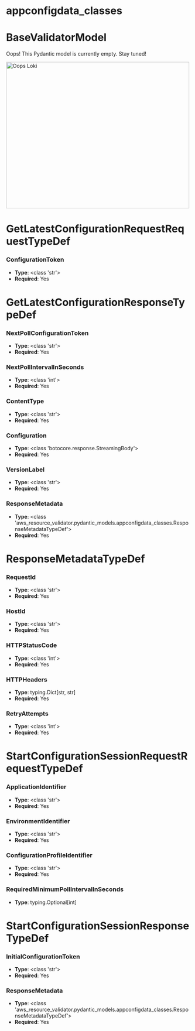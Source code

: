 # appconfigdata_classes

# BaseValidatorModel

Oops! This Pydantic model is currently empty. Stay tuned!

<img src="/aws_resource_validator/images/oops_loki.png" width="500" height="400" title="Oops Loki">

# GetLatestConfigurationRequestRequestTypeDef

### ConfigurationToken
- **Type**: <class 'str'>
- **Required**: Yes


# GetLatestConfigurationResponseTypeDef

### NextPollConfigurationToken
- **Type**: <class 'str'>
- **Required**: Yes

### NextPollIntervalInSeconds
- **Type**: <class 'int'>
- **Required**: Yes

### ContentType
- **Type**: <class 'str'>
- **Required**: Yes

### Configuration
- **Type**: <class 'botocore.response.StreamingBody'>
- **Required**: Yes

### VersionLabel
- **Type**: <class 'str'>
- **Required**: Yes

### ResponseMetadata
- **Type**: <class 'aws_resource_validator.pydantic_models.appconfigdata_classes.ResponseMetadataTypeDef'>
- **Required**: Yes


# ResponseMetadataTypeDef

### RequestId
- **Type**: <class 'str'>
- **Required**: Yes

### HostId
- **Type**: <class 'str'>
- **Required**: Yes

### HTTPStatusCode
- **Type**: <class 'int'>
- **Required**: Yes

### HTTPHeaders
- **Type**: typing.Dict[str, str]
- **Required**: Yes

### RetryAttempts
- **Type**: <class 'int'>
- **Required**: Yes


# StartConfigurationSessionRequestRequestTypeDef

### ApplicationIdentifier
- **Type**: <class 'str'>
- **Required**: Yes

### EnvironmentIdentifier
- **Type**: <class 'str'>
- **Required**: Yes

### ConfigurationProfileIdentifier
- **Type**: <class 'str'>
- **Required**: Yes

### RequiredMinimumPollIntervalInSeconds
- **Type**: typing.Optional[int]


# StartConfigurationSessionResponseTypeDef

### InitialConfigurationToken
- **Type**: <class 'str'>
- **Required**: Yes

### ResponseMetadata
- **Type**: <class 'aws_resource_validator.pydantic_models.appconfigdata_classes.ResponseMetadataTypeDef'>
- **Required**: Yes


